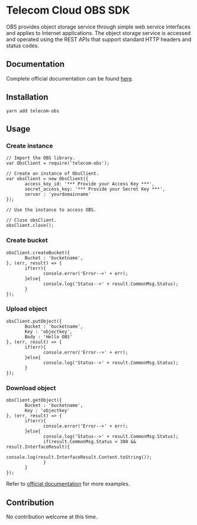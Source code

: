 # Telecom Cloud OBS SDK

OBS provides object storage service through simple web service interfaces and applies to Internet applications. The object storage service is accessed and operated using the REST APIs that support standard HTTP headers and status codes.

## Documentation

Complete official documentation can be found [here](https://docs.otc.t-systems.com/en-us/sdk_nodejs_devg/obs/en-us_topic_0039873862.html).

## Installation

```
yarn add telecom-obs
```

## Usage

### Create instance

```
// Import the OBS library.
var ObsClient = require('telecom-obs');

// Create an instance of ObsClient.
var obsClient = new ObsClient({
       access_key_id: '*** Provide your Access Key ***',
       secret_access_key: '*** Provide your Secret Key ***',
       server : 'yourdomainname'
});

// Use the instance to access OBS.

// Close obsClient.
obsClient.close();
```

### Create bucket

```
obsClient.createBucket({
       Bucket : 'bucketname',
}, (err, result) => {
       if(err){
              console.error('Error-->' + err);
       }else{
              console.log('Status-->' + result.CommonMsg.Status);
       }
});
```

### Upload object

```
obsClient.putObject({
       Bucket : 'bucketname',
       Key : 'objectkey',
       Body : 'Hello OBS'
}, (err, result) => {
       if(err){
              console.error('Error-->' + err);
       }else{
              console.log('Status-->' + result.CommonMsg.Status);
       }
});
```

### Download object

```
obsClient.getObject({
       Bucket : 'bucketname',
       Key : 'objectkey'
}, (err, result) => {
       if(err){
              console.error('Error-->' + err);
       }else{
              console.log('Status-->' + result.CommonMsg.Status);
              if(result.CommonMsg.Status < 300 && result.InterfaceResult){
                     console.log(result.InterfaceResult.Content.toString());
              }
       }
});
```

Refer to [official documentation](https://docs.otc.t-systems.com/en-us/sdk_nodejs_devg/obs/en-us_topic_0039931046.html) for more examples.

## Contribution

No contribution welcome at this time.
